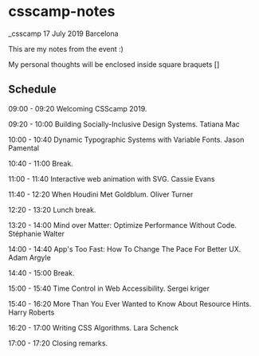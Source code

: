 # csscamp-notes
_csscamp 17 July 2019 Barcelona

This are my notes from the event :)

My personal thoughts will be enclosed inside square braquets []

## Schedule

09:00 - 09:20   Welcoming CSScamp 2019.

09:20 - 10:00   Building Socially-Inclusive Design Systems.              Tatiana Mac

10:00 - 10:40   Dynamic Typographic Systems with Variable Fonts.         Jason Pamental

10:40 - 11:00   Break.

11:00 - 11:40   Interactive web animation with SVG.                      Cassie Evans

11:40 - 12:20   When Houdini Met Goldblum.                                Oliver Turner

12:20 - 13:20   Lunch break.

13:20 - 14:00   Mind over Matter: Optimize Performance Without Code.     Stéphanie Walter

14:00 - 14:40   App's Too Fast: How To Change The Pace For Better UX.    Adam Argyle

14:40 - 15:00   Break.

15:00 - 15:40   Time Control in Web Accessibility.                       Sergei kriger

15:40 - 16:20   More Than You Ever Wanted to Know About Resource Hints.  Harry Roberts

16:20 - 17:00   Writing CSS Algorithms.                                  Lara Schenck

17:00 - 17:20   Closing remarks.